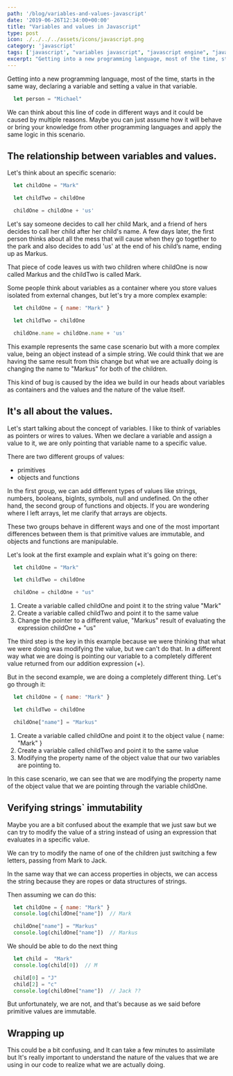 ```yaml
---
path: '/blog/variables-and-values-javascript'
date: '2019-06-26T12:34:00+00:00'
title: "Variables and values in Javascript"
type: post
icon: ./../../../assets/icons/javascript.png
category: 'javascript'
tags: ['javascript', "variables javascript", "javascript engine", "javascript values"]
excerpt: "Getting into a new programming language, most of the time, starts in the same way, declaring a variable and setting a value in that variable and it's really important to know how they work together."
---
```


Getting into a new programming language, most of the time, starts in the same way, declaring a variable and setting a value in that variable. 

```javascript
  let person = "Michael" 
```

We can think about this line of code in different ways and it could be caused by multiple reasons. Maybe you can just assume how it will behave or bring your knowledge from other programming languages and apply the same logic in this scenario.

## The relationship between variables and values.

Let's think about an specific scenario:

```javascript
  let childOne = "Mark"

  let childTwo = childOne

  childOne = childOne + 'us' 
```

Let's say someone decides to call her child Mark, and a friend of hers decides to call her child after her child's name. A few days later, the first person thinks about all the mess that will cause when they go together to the park and also decides to add 'us' at the end of his child’s name, ending up as Markus.

That piece of code leaves us with two children where childOne is now called Markus and the childTwo is called Mark. 

Some people think about variables as a container where you store values isolated from external changes, but let's try a more complex example:

```javascript
  let childOne = { name: "Mark" }

  let childTwo = childOne

  childOne.name = childOne.name + 'us'
```

This example represents the same case scenario but with a more complex value, being an object instead of a simple string. We could think that we are having the same result from this change but what we are actually doing is changing the name to "Markus" for both of the children.

This kind of bug is caused by the idea we build in our heads about variables as containers and the values and the nature of the value itself. 

## It's all about the values.

Let's start talking about the concept of variables. I like to think of variables as pointers or wires to values. When we declare a variable and assign a value to it, we are only pointing that variable name to a specific value.

There are two different groups of values:

* primitives
* objects and functions

In the first group, we can add different types of values like strings, numbers, booleans, bigInts, symbols, null and undefined. On the other hand, the second group of functions and objects. If you are wondering where I left arrays, let me clarify that arrays are objects.

These two groups behave in different ways and one of the most important differences between them is that primitive values are immutable, and objects and functions are manipulable.

Let's look at the first example and explain what it's going on there:

```javascript
  let childOne = "Mark"

  let childTwo = childOne

  childOne = childOne + "us" 
```

1. Create a variable called childOne and point it to the string value "Mark"
2. Create a variable called childTwo and point it to the same value
3. Change the pointer to a different value, "Markus" result of evaluating the expression childOne + "us"

The third step is the key in this example because we were thinking that what we were doing was modifying the value, but we can't do that. In a different way what we are doing is pointing our variable to a completely different value returned from our addition expression (+).


But in the second example, we are doing a completely different thing. Let's go through it: 

```javascript
  let childOne = { name: "Mark" }

  let childTwo = childOne

  childOne["name"] = "Markus"
```

1. Create a variable called childOne and point it to the object value { name: "Mark" }
2. Create a variable called childTwo and point it to the same value
3. Modifying the property name of the object value that our two variables are pointing to.

In this case scenario, we can see that we are modifying the property name of the object value that we are pointing through the variable childOne. 

## Verifying strings` immutability

Maybe you are a bit confused about the example that we just saw but we can try to modify the value of a string instead of using an expression that evaluates in a specific value.

We can try to modify the name of one of the children just switching a few letters, passing from Mark to Jack.

In the same way that we can access properties in objects, we can access the string because they are ropes or data structures of strings. 

Then assuming we can do this:

```javascript
  let childOne = { name: "Mark" }
  console.log(childOne["name"])  // Mark

  childOne["name"] = "Markus"
  console.log(childOne["name"])  // Markus
```

We should be able to do the next thing

```javascript
  let child =  "Mark"
  console.log(child[0])  // M

  child[0] = "J"
  child[2] = "c"
  console.log(childOne["name"])  // Jack ??
```

But unfortunately, we are not, and that's because as we said before primitive values are immutable.

## Wrapping up

This could be a bit confusing, and It can take a few minutes to assimilate but It's really important to understand the nature of the values that we are using in our code to realize what we are actually doing. 
